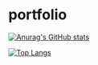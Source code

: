 # portfolio

[![Anurag's GitHub stats](https://github-readme-stats.vercel.app/api?username=puchimilk)](https://github.com/anuraghazra/github-readme-stats)

[![Top Langs](https://github-readme-stats.vercel.app/api/top-langs/?username=puchimilk)](https://github.com/anuraghazra/github-readme-stats)
